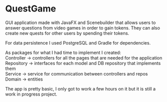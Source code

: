 # QuestGame

  GUI application made with JavaFX and Scenebuilder that allows users to answer questions from video games in order to gain tokens. They can also create new quests for other users by spending their tokens.
  
  For data persistence I used PostgreSQL and Gradle for dependencies.
  
  As packages for what I had time to implement I created:<br />
        Controller -> controllers for all the pages that are needed for the application<br />
        Repository -> interfaces for each model and DB repository that implements them<br />
        Service -> service for communication between controllers and repos<br />
        Domain -> entities<br />
    
  The app is pretty basic, I only got to work a few hours on it but it is still a work in progress project.
